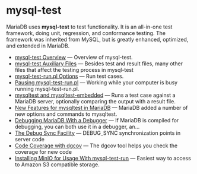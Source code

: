 # mysql-test

MariaDB uses <strong>mysql-test</strong> to test functionality. It is an all-in-one test framework, doing unit, regression, and conformance testing. The framework was inherited from MySQL, but is greatly enhanced, optimized, and extended in MariaDB.

- [mysql-test Overview](/clients-utilities/mysqltest/mysql-test-overview/) — Overview of mysql-test.
- [mysql-test Auxiliary Files](/clients-utilities/mysqltest/mysql-test-auxiliary-files/) — Besides test and result files, many other files that affect the testing process in mysql-test
- [mysql-test-run.pl Options](/clients-utilities/mysqltest/mysql-test-runpl-options/) — Run test cases.
- [Pausing mysql-test-run.pl](/clients-utilities/mysqltest/pausing-mysql-test-runpl/) — Working while your computer is busy running mysql-test-run.pl.
- [mysqltest and mysqltest-embedded](/kb/en/library/training-tutorials/advanced-mariadb-articles/development-articles/mariadb-internals-documentation/using-mariadb-with-your-programs-api/libmysqld/mysqltest-and-mysqltest-embedded/) — Runs a test case against a MariaDB server, optionally comparing the output with a result file.
- [New Features for mysqltest in MariaDB](/clients-utilities/mysqltest/new-features-for-mysqltest-in-mariadb/) — MariaDB added a number of new options and commands to mysqltest.
- [Debugging MariaDB With a Debugger](/kb/en/library/training-tutorials/advanced-mariadb-articles/development-articles/debugging-mariadb/debugging-mariadb-with-a-debugger/) — If MariaDB is compiled for debugging, you can both use it in a debugger, an...
- [The Debug Sync Facility](/clients-utilities/mysqltest/the-debug-sync-facility/) — DEBUG_SYNC synchronization points in server code
- [Code Coverage with dgcov](/kb/en/library/training-tutorials/advanced-mariadb-articles/development-articles/quality/dgcov/) — The dgcov tool helps you check the coverage for new code
- [Installing MinIO for Usage With mysql-test-run](/clients-utilities/mysqltest/installing-minio-for-usage-with-mysql-test-run/) — Easiest way to access to Amazon S3 compatible storage.